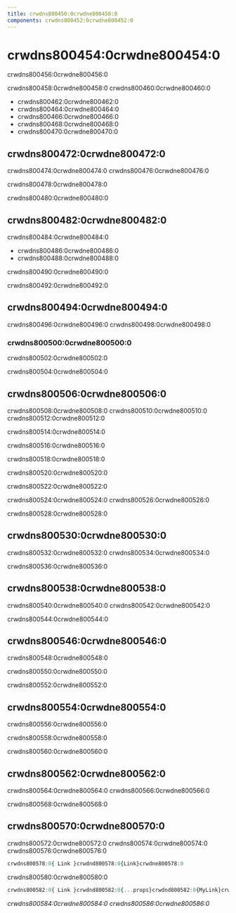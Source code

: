 ```yaml
---
title: crwdns800450:0crwdne800450:0
components: crwdns800452:0crwdne800452:0
---
```

# crwdns800454:0crwdne800454:0

<p class="description">crwdns800456:0crwdne800456:0</p>

crwdns800458:0crwdne800458:0 crwdns800460:0crwdne800460:0

- crwdns800462:0crwdne800462:0
- crwdns800464:0crwdne800464:0
- crwdns800466:0crwdne800466:0
- crwdns800468:0crwdne800468:0
- crwdns800470:0crwdne800470:0

## crwdns800472:0crwdne800472:0

crwdns800474:0crwdne800474:0 crwdns800476:0crwdne800476:0

crwdns800478:0crwdne800478:0

crwdns800480:0crwdne800480:0

## crwdns800482:0crwdne800482:0

crwdns800484:0crwdne800484:0

- crwdns800486:0crwdne800486:0
- crwdns800488:0crwdne800488:0

crwdns800490:0crwdne800490:0

crwdns800492:0crwdne800492:0

## crwdns800494:0crwdne800494:0

crwdns800496:0crwdne800496:0 crwdns800498:0crwdne800498:0

### crwdns800500:0crwdne800500:0

crwdns800502:0crwdne800502:0

crwdns800504:0crwdne800504:0

## crwdns800506:0crwdne800506:0

crwdns800508:0crwdne800508:0 crwdns800510:0crwdne800510:0 crwdns800512:0crwdne800512:0

crwdns800514:0crwdne800514:0

crwdns800516:0crwdne800516:0

crwdns800518:0crwdne800518:0

crwdns800520:0crwdne800520:0

crwdns800522:0crwdne800522:0

crwdns800524:0crwdne800524:0 crwdns800526:0crwdne800526:0

crwdns800528:0crwdne800528:0

## crwdns800530:0crwdne800530:0

crwdns800532:0crwdne800532:0 crwdns800534:0crwdne800534:0

crwdns800536:0crwdne800536:0

## crwdns800538:0crwdne800538:0

crwdns800540:0crwdne800540:0 crwdns800542:0crwdne800542:0

crwdns800544:0crwdne800544:0

## crwdns800546:0crwdne800546:0

crwdns800548:0crwdne800548:0

crwdns800550:0crwdne800550:0

crwdns800552:0crwdne800552:0

## crwdns800554:0crwdne800554:0

crwdns800556:0crwdne800556:0

crwdns800558:0crwdne800558:0

crwdns800560:0crwdne800560:0

## crwdns800562:0crwdne800562:0

crwdns800564:0crwdne800564:0 crwdns800566:0crwdne800566:0

crwdns800568:0crwdne800568:0

## crwdns800570:0crwdne800570:0

crwdns800572:0crwdne800572:0 crwdns800574:0crwdne800574:0 crwdns800576:0crwdne800576:0

```jsx
crwdns800578:0{ Link }crwdnd800578:0{Link}crwdne800578:0
```

crwdns800580:0crwdne800580:0

```jsx
crwdns800582:0{ Link }crwdnd800582:0{...props}crwdnd800582:0{MyLink}crwdne800582:0
```

*crwdns800584:0crwdne800584:0 crwdns800586:0crwdne800586:0*